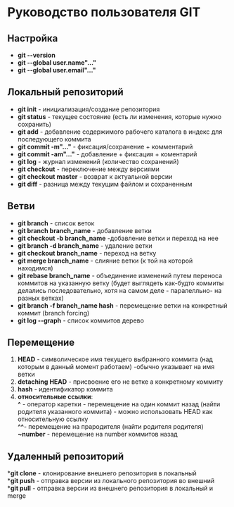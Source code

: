 # Руководство пользователя GIT

## Настройка

* __git --version__
* __git --global user.name"..."__
* __git --global user.email"..."__

## Локальный репозиторий

* __git init__ - инициализация/создание репозитория
* __git status__ - текущее состояние (есть ли изменения, которые нужно сохранить)
* __git add__ - добавление содержимого рабочего каталога в индекс для последующего коммита
* __git commit -m"..."__ - фиксация/сохранение + комментарий
* __git commit -am"..."__ - добавление + фиксация + коментарий
* __git log__ - журнал изменений (количество сохранений)
* __git checkout__ - переключение между версиями
* __git checkout master__ - возврат к актуальной версии
* __git diff__ - разница между текущим файлом и сохраненным

## Ветви

* __git branch__ - список веток
* __git branch branch_name__ - добавление ветки  
* __git checkout -b branch_name__ -добавление ветки и переход на нее  
* __git branch -d branch_name__ - удаление ветки
* __git checkout branch_name__ - переход на ветку
* __git merge branch_name__ - слияние ветки (к той на которой находимся)  
* __git rebase branch_name__ - объединение изменений путем переноса коммитов на указанную ветку (будет выглядеть как-будто коммиты делались последовательно, хотя на самом деле - паралелльно- на разных ветках)
* __git branch -f branch_name hash__ - перемещение ветки на конкретный коммит (branch forcing)  
* __git log --graph__ - список коммитов дерево

## Перемещение

1. **HEAD** - символическое имя текущего выбранного коммита (над которым в данный момент работаем) -обычно указывает на имя ветки  
2. **detaching HEAD** - присвоение его не ветке а конкретному коммиту  
2. **hash** - идентификатор коммита  
3. **относительные ссылки**:  
    __^__ - оператор каретки - перемещение на один коммит назад (найти родителя указанного коммита) - можно использовать HEAD как относительную ссылку  
    __^^__- перемещение на прародителя (найти родителя родителя)  
    __~number__ - перемещение на number коммитов назад  


## Удаленный репозиторий

*__git clone__ - клонирование внешнего репозитория в локальный  
*__git push__ - отправка версии из локального репозитория во внешний  
*__git pull__ - отправка  версии из внешнего репозитория в локальный и merge  